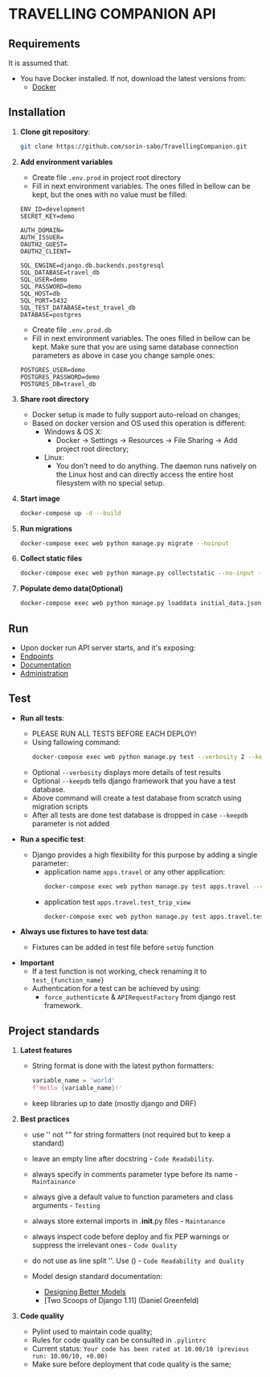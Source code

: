# TRAVELLING COMPANION API

## Requirements

It is assumed that:
-   You have Docker installed. If not, download the latest versions from:
    * [Docker](https://www.docker.com/products/docker-desktop)

## Installation

1. **Clone git repository**:
   ```bash
   git clone https://github.com/sorin-sabo/TravellingCompanion.git
   ```

2. **Add environment variables**
   - Create file `.env.prod` in project root directory
   - Fill in next environment variables. The ones filled in bellow can be kept,
     but the ones with no value must be filled:
    ```.dotenv
    ENV_ID=development
    SECRET_KEY=demo
    
    AUTH_DOMAIN=
    AUTH_ISSUER=
    OAUTH2_GUEST=
    OAUTH2_CLIENT=
    
    SQL_ENGINE=django.db.backends.postgresql
    SQL_DATABASE=travel_db
    SQL_USER=demo
    SQL_PASSWORD=demo
    SQL_HOST=db
    SQL_PORT=5432
    SQL_TEST_DATABASE=test_travel_db
    DATABASE=postgres
    ```
   - Create file `.env.prod.db`
   - Fill in next environment variables. The ones filled in bellow can be kept.
     Make sure that you are using same database connection parameters as above
     in case you change sample ones:
    ```.dotenv
    POSTGRES_USER=demo
    POSTGRES_PASSWORD=demo
    POSTGRES_DB=travel_db
    ```

3. **Share root directory**
    - Docker setup is made to fully support auto-reload on changes;
    - Based on docker version and OS used this operation is different:
        - Windows & OS X:
          - Docker -> Settings -> Resources -> File Sharing -> Add project root directory;
        - Linux:
          - You don't need to do anything. 
            The daemon runs natively on the Linux host and can directly access 
            the entire host filesystem with no special setup.

4. **Start image**
    ```bash
    docker-compose up -d --build
    ```

5. **Run migrations**
    ```bash
    docker-compose exec web python manage.py migrate --noinput
    ```

6. **Collect static files**
    ```bash
    docker-compose exec web python manage.py collectstatic --no-input --clear
    ```

7. **Populate demo data(Optional)**
   ```bash
   docker-compose exec web python manage.py loaddata initial_data.json
   ```

## Run

-   Upon docker run API server starts, and it's exposing:
-   [Endpoints](http://localhost:24/api/)
-   [Documentation](http://localhost:24/docs/)
-   [Administration](http://localhost:24/admin/)

## Test

-   **Run all tests**:
    - PLEASE RUN ALL TESTS BEFORE EACH DEPLOY!
    - Using fallowing command:
        ```bash
        docker-compose exec web python manage.py test --verbosity 2 --keepdb
        ```
    - Optional `--verbosity` displays more details of test results
    - Optional `--keepdb` tells django framework that you have a test database.
    - Above command will create a test database from scratch using migration scripts
    - After all tests are done test database is dropped in case `--keepdb` parameter is not added
          
-   **Run a specific test**:
    - Django provides a high flexibility for this purpose by adding a single parameter:
        - application name `apps.travel` or any other application:
            ```bash
            docker-compose exec web python manage.py test apps.travel --verbosity 2 --keepdb
            ```
        - application test `apps.travel.test_trip_view`
            ```bash
            docker-compose exec web python manage.py test apps.travel.test_trip_view --verbosity 2 --keepdb
            ```
-   **Always use fixtures to have test data**:
    - Fixtures can be added in test file before `setUp` function

*   **Important** 
    * If a test function is not working, check renaming it to `test_{function_name}`
    * Authentication for a test can be achieved by using:
        -  `force_authenticate` & `APIRequestFactory` from django rest framework. 

## Project standards

1. **Latest features**
    -   String format is done with the latest python formatters:
        ```python 
        variable_name = 'world'
        f'Hello {variable_name}!'
        ```
    -   keep libraries up to date (mostly django and DRF)

2. **Best practices**
    - use '' not "" for string formatters (not required but to keep a standard)
    - leave an empty line after docstring - `Code Readability`.
    - always specify in comments parameter type before its name - `Maintainance`
    - always give a default value to function parameters and class arguments - `Testing`
    - always store external imports in .__init__.py files - `Maintanance`
    - always inspect code before deploy and fix PEP warnings or suppress the irrelevant ones - `Code Quality`
    - do not use as line split '\'. Use () - `Code Readability and Quality` 

    - Model design standard documentation:
        * [Designing Better Models](https://simpleisbetterthancomplex.com/tips/2018/02/10/django-tip-22-designing-better-models.html)
        * [Two Scoops of Django 1.11] (Daniel Greenfeld)

3. **Code quality**
   - Pylint used to maintain code quality;
   - Rules for code quality can be consulted in `.pylintrc`
   - Current status: `Your code has been rated at 10.00/10 (previous run: 10.00/10, +0.00)`
   - Make sure before deployment that code quality is the same;
